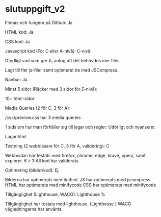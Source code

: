 # slutuppgift_v2
Finnas och fungera på Github: Ja 

HTML kod: Ja

CSS kod: Ja

Javascript kod (För C eller A-nivå): C-nivå

Otydligt vad som ger A, antog att det behövdes mer filer.

Lagt till fler js-filer samt optimerat de med JSCompress.


Navbar: Ja

Minst 5 sidor (Räcker med 3 sidor för E-nivå): 

10+ html-sidor


Media Queries (2 för C, 3 för A): 

/css/preview.css har 3 media queries


1 sida om hur man förhåller sig till lagar och regler: Utförligt och nyanserat

Lagar.html


Testning (2 webbläsare för C, 3 för A, validering): C

Webbsidan har testats med firefox, chrome, edge, brave, opera, samt explorer.
6 > 3
All kod har validerats.


Optimering (bilder/kod): Ej

Bilderna har optimerats med tinified.
JS har optimerats med jscompress.
HTML har optimerats med minifycode
CSS har optimerats med minifycode


Tillgänglighet (Lighthouse, WACG): Lighthouse %

Tillgänglighet har testats med lighthouse. (Lighthouse )
WACG vägledningarna har använts.

